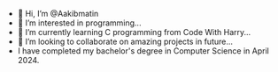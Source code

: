 - 👋 Hi, I’m @Aakibmatin
- 👀 I’m interested in programming...
- 🌱 I’m currently learning C programming from Code With Harry...
- 💞️ I’m looking to collaborate on amazing projects in future...
- I have completed my bachelor's degree in Computer Science in April 2024.
